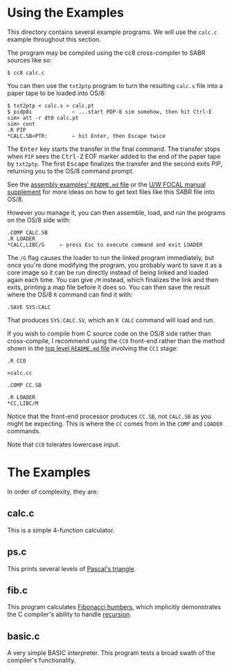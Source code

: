 # Using the Examples

This directory contains several example programs. We will use the
`calc.c` example throughout this section.

The program may be compiled using the cc8 cross-compiler to SABR sources
like so:

    $ cc8 calc.c

You can then use the `txt2ptp` program to turn the resulting `calc.s`
file into a paper tape to be loaded into OS/8:

    $ txt2ptp < calc.s > calc.pt
    $ pidp8i             ⇠ ...start PDP-8 sim somehow, then hit Ctrl-E
    sim> att -r dt0 calc.pt
    sim> cont
    .R PIP
    *CALC.SB<PTR:        ⇠ hit Enter, then Escape twice

The <kbd>Enter</kbd> key starts the transfer in the final command. The
transfer stops when `PIP` sees the <kbd>Ctrl-Z</kbd> EOF marker added to
the end of the paper tape by `txt2ptp`. The first <kbd>Escape</kbd>
finalizes the transfer and the second exits PIP, returning you to the
OS/8 command prompt.

See the [assembly examples' `README.md` file][aerm] or the [U/W FOCAL
manual supplement][uwfs] for more ideas on how to get text files like
this SABR file into OS/8.

However you manage it, you can then assemble, load, and run the programs
on the OS/8 side with:

    .COMP CALC.SB
    .R LOADER
    *CALC,LIBC/G     ⇠ press Esc to execute command and exit LOADER

The `/G` flag causes the loader to run the linked program immediately,
but once you're done modifying the program, you probably want to save it
as a core image so it can be run directly instead of being linked and
loaded again each time. You can give `/M` instead, which finalizes the
link and then exits, printing a map file before it does so. You can then
save the result where the OS/8 `R` command can find it with:

    .SAVE SYS:CALC

That produces `SYS:CALC.SV`, which an `R CALC` command will load and
run.

If you wish to compile from C source code on the OS/8 side rather than
cross-compile, I recommend using the `CC0` front-end rather than the
method shown in the [top level `README.md` file][tlrm] involving the
`CC1` stage:

    .R CC0

    >calc.cc

    .COMP CC.SB

    .R LOADER
    *CC,LIBC/M

Notice that the front-end processor produces `CC.SB`, not `CALC.SB` as
you might be expecting. This is where the `CC` comes from in the `COMP`
and `LOADER` commands.

Note that `CC0` tolerates lowercase input.


[aerm]: /doc/trunk/examples/README.md
[tlrm]: /doc/trunk/src/cc8/README.md
[uwfs]: /doc/trunk/doc/uwfocal-manual-supp.md


# The Examples

In order of complexity, they are:

## calc.c

This is a simple 4-function calculator.


## ps.c

This prints several levels of [Pascal's triangle][pt].

[pt]: https://en.wikipedia.org/wiki/Pascal%27s_triangle


## fib.c

This program calculates [Fibonacci humbers][fn], which implicitly
demonstrates the C compiler's ability to handle [recursion][rec].

[fn]:  https://en.wikipedia.org/wiki/Fibonacci_number
[rec]: https://en.wikipedia.org/wiki/Recursion_(computer_science)


## basic.c

A very simple BASIC interpreter. This program tests a broad swath of the
compiler's functionality.
